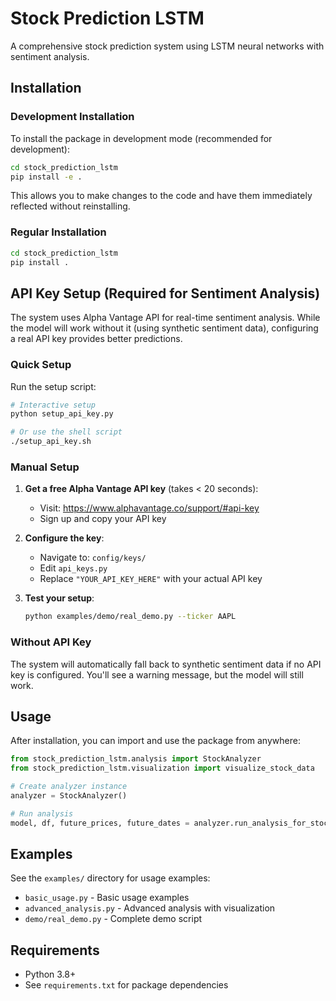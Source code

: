 # Stock Prediction LSTM

A comprehensive stock prediction system using LSTM neural networks with sentiment analysis.

## Installation

### Development Installation

To install the package in development mode (recommended for development):

```bash
cd stock_prediction_lstm
pip install -e .
```

This allows you to make changes to the code and have them immediately reflected without reinstalling.

### Regular Installation

```bash
cd stock_prediction_lstm
pip install .
```

## API Key Setup (Required for Sentiment Analysis)

The system uses Alpha Vantage API for real-time sentiment analysis. While the model will work without it (using synthetic sentiment data), configuring a real API key provides better predictions.

### Quick Setup

Run the setup script:
```bash
# Interactive setup
python setup_api_key.py

# Or use the shell script
./setup_api_key.sh
```

### Manual Setup

1. **Get a free Alpha Vantage API key** (takes < 20 seconds):
   - Visit: https://www.alphavantage.co/support/#api-key
   - Sign up and copy your API key

2. **Configure the key**:
   - Navigate to: `config/keys/`
   - Edit `api_keys.py`
   - Replace `"YOUR_API_KEY_HERE"` with your actual API key

3. **Test your setup**:
   ```bash
   python examples/demo/real_demo.py --ticker AAPL
   ```

### Without API Key

The system will automatically fall back to synthetic sentiment data if no API key is configured. You'll see a warning message, but the model will still work.

## Usage

After installation, you can import and use the package from anywhere:

```python
from stock_prediction_lstm.analysis import StockAnalyzer
from stock_prediction_lstm.visualization import visualize_stock_data

# Create analyzer instance
analyzer = StockAnalyzer()

# Run analysis
model, df, future_prices, future_dates = analyzer.run_analysis_for_stock('AAPL', '1y', '1d')
```

## Examples

See the `examples/` directory for usage examples:
- `basic_usage.py` - Basic usage examples
- `advanced_analysis.py` - Advanced analysis with visualization
- `demo/real_demo.py` - Complete demo script

## Requirements

- Python 3.8+
- See `requirements.txt` for package dependencies
